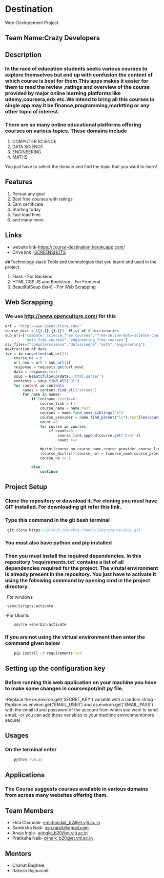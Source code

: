 # Destination
Web-Devlopement Project
## Team Name:Crazy Developers

## Description
  ### In the race of education students seeks various courses to explore themselves but end up with confusion the content of which course is best for them.This apps makes it easier for them to read the review ,ratings and overview of the course provided by major online learning platforms like udemy,coursera,edx etc.We intend to bring all this courses in single app may it be finance,programming,marktting or any other topic of interest.

### There are so many online educational platforms offering courses on various topics. These domains include
 1. COMPUTER SCIENCE
 2. DATA SCIENCE
 3. ENGINEERING
 4. MATHS 

You just have to select the domain and find the topic that you want to learn!

## Features
 1. Persue any goal
 2. Best free courses with ratings
 3. Earn certificate
 4. Starting today 
 5. Fast load time
 6. and many more

## Links
- website link-https://course-destination.herokuapp.com/
- Drive link -[SCREENSHOTS](https://drive.google.com/drive/folders/1--DoNhxr2Y7h8s3Br1JxZPmGnwi3rqVu)

##Technology stack
Tools and technologies that you learnt and used in the project.

 1. Flask - For Backend 
 2. HTML CSS JS and Bootstrap - For Frontend
 3. BeautifulSoup (bs4) - For Web Scrapping


## Web Scrapping
### We use http://www.openculture.com/ for this
```javascript
url = "http://www.openculture.com/"
course_dict = [{},{},{},{}]  #list of 6 dictionaries
sub_url=["computer_science_free_courses","free-online-data-science-courses",
         "math_free_courses","engineering_free_courses"]
csv_files=["computerscience","datascience","math","engineering"]
#extraction of data
for i in range(len(sub_url)):
    course_no = 0
    url_new = url + sub_url[i]
    response = requests.get(url_new)
    data = response.text
    soup = BeautifulSoup(data, 'html.parser')
    contents = soup.find_all("ul")
    for content in contents:
        names = content.find_all("strong")
        for name in names:
            if len(name.text)>=6:
                course_link = []
                course_name = name.text
                courses = name.find_next_siblings("a")
                course_provider = name.find_parent("li").text[len(course_name)+1:]
                count =0
                for course in courses:
                    if count<=3 :
                        course_link.append(course.get('href'))
                        count +=1

                #print(course_no,course_name,course_provider,course_link)
                (course_dict[i])[course_no] = [course_name,course_provider,course_link]
                course_no += 1

            else:
                continue
```

## Project Setup
### Clone the repository or download it. For cloning you must have GIT installed. For downloading git refer this link.

### Type this command in the git bash terminal
```javascript
 git clone https://github.com/ekta-chandu/Inheritance-2021.git
```
### You must also have python and pip installed

### Then you must install the required dependencies. In this repository 'requirements.txt' contains a list of all dependencies required for the project. The virutal environment is already present in the repository. You just have to activate it using the following command by opening cmd in the project directory.
-For windows
```javascript
 venv/Scripts/activate
```
-For Ubuntu
```javascript
    source venv/bin/activate
```

### If you are not using the virtual environment then enter the command given below
```javascript
    pip install -r requirements.txt
```
## Setting up the configuration key
### Before running this web application on your machine you have to make some changes in coursespot/init.py file.

-Replace the os.environ.get('SECRET_KEY') variable with a random string
-Replace os.environ.get('EMAIL_USER') and os.environ.get('EMAIL_PASS') with the email id and password of the account from which you want to send email.
-or you can add these variables to your machine environment(more secure)
## Usages
### On the terminal enter
```javascript
    python run.py
```
## Applications
### The Course  suggests courses available in various domains from across many websites offering them.

## Team Members
   - Ekta Chandak-
     emchandak_b2@et.vjti.ac.in
   - Samiksha Naik-
     ssn.nasik@gmail.com
   - Anuja Ingle-
     aringle_b20@et.vjti.ac.in
   - Pratiksha Naik-
     prnaik_b20@et.vjti.ac.in

     
## Mentors
   - Chahat Baghele
   - Rakesh Rajpurohit
   

   
